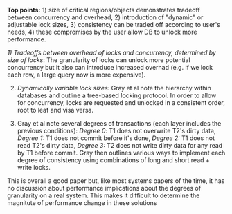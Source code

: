 **Top points:** 1) size of critical regions/objects demonstrates tradeoff between concurrency and overhead, 2) introduction of "dynamic" or adjustable lock sizes, 3) consistency can be traded off according to user's needs, 4) these compromises by the user allow DB to unlock more performance.

*1) Tradeoffs between overhead of locks and concurrency, determined by size of locks*: The granularity of locks can unlock more potential concurrency but it also can introduce increased overhad (e.g. if we lock each row, a large query now is more expensive). 

2) *Dynamically variable lock sizes:* Gray et al note the hierarchy within databases and outline a tree-based locking protocol. In order to allow for concurrency, locks are requested and unlocked in a consistent order, root to leaf and visa versa.

3) Gray et al note several degrees of transactions (each layer includes the previous conditions): *Degree 0*: T1 does not overwrite T2's dirty data, *Degree 1:* T1 does not commit before it's done, *Degree 2:* T1 does not read T2's dirty data, *Degree 3:* T2 does not write dirty data for any read by T1 before commit. Gray then outlines various ways to implement each degree of consistency using combinations of long and short read + write locks.

This is overall a good paper but, like most systems papers of the time, it has no discussion about performance implications about the degrees of granularity on a real system. This makes it difficult to determine the magnitute of performance change in these solutions
